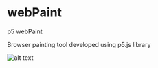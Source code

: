 # webPaint
p5 webPaint

Browser painting tool developed using p5.js library

![alt text](https://scontent.fbfh1-1.fna.fbcdn.net/v/t35.0-12/27046879_1549300678516181_1777250728_o.png?oh=15052ccf667a81431bcfeeaa0ea9012c&oe=5A654875)
